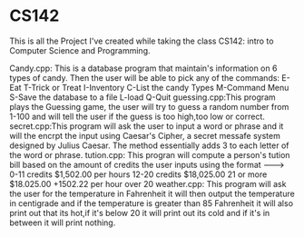 # CS142
This is all the Project I've created while taking the class CS142: intro to Computer Science and Programming.

Candy.cpp: This is a database program that maintain's information on 6 types of candy. Then the user will be able to pick any of the commands:
  E-Eat
  T-Trick or Treat
  I-Inventory
  C-List the candy Types
  M-Command Menu
  S-Save the database to a file
  L-load
  Q-Quit
guessing.cpp:This program plays the Guessing game, the user will try to guess a random number from 1-100 and will tell the user if the guess is too high,too low or correct.
secret.cpp:This program will ask the user to input a word or phrase and it will the encrpt the input using Caesar's Cipher, a secret messafe system designed by Julius Caesar. The method essentially adds 3 to each letter of the word or phrase.
tution.cpp: This progran will compute a person's tution bill based on the amount of credits the user inputs using the format
  ---> 0-11 credits $1,502.00 per hours
       12-20 credits $18,025.00
       21 or more    $18.025.00 +1502.22 per hour over 20
weather.cpp: This program will ask the user for the temperature in Fahrenheit it will then output the temperature in centigrade and if the temperature is greater than 85 Fahrenheit it will also print out that its hot,if it's below 20 it will print out its cold and if it's in between it will print nothing.

